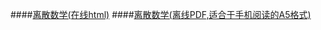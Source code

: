 ####[离散数学(在线html)](./Discrete_Math/index.html)
####<a href="./Discrete_Math/index.pdf">离散数学(离线PDF,适合于手机阅读的A5格式)</a>